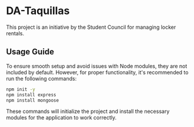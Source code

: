 # DA-Taquillas

This project is an initiative by the Student Council for managing locker rentals.

## Usage Guide

To ensure smooth setup and avoid issues with Node modules, they are not included by default. However, for proper functionality, it's recommended to run the following commands:

```bash
npm init -y
npm install express
npm install mongoose
```

These commands will initialize the project and install the necessary modules for the application to work correctly.